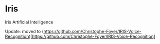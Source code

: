 # Iris
Iris Artificial Intelligence

Update: moved to (https://github.com/Christophe-Foyer/IRIS-Voice-Recognition)[https://github.com/Christophe-Foyer/IRIS-Voice-Recognition]
